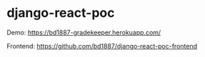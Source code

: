 # django-react-poc

Demo:
https://bd1887-gradekeeper.herokuapp.com/

Frontend:
https://github.com/bd1887/django-react-poc-frontend
